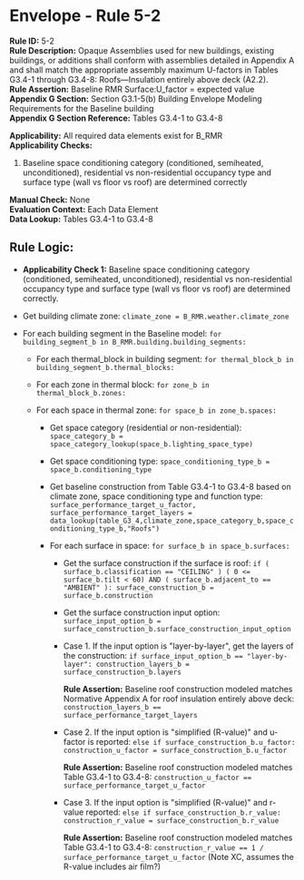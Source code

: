 
# Envelope - Rule 5-2  

**Rule ID:** 5-2  
**Rule Description:** Opaque Assemblies used for new buildings, existing buildings, or additions shall conform with assemblies detailed in Appendix A and shall match the appropriate assembly maximum U-factors in Tables G3.4-1 through G3.4-8: Roofs—Insulation entirely above deck (A2.2).  
**Rule Assertion:** Baseline RMR Surface:U_factor = expected value  
**Appendix G Section:** Section G3.1-5(b) Building Envelope Modeling Requirements for the Baseline building  
**Appendix G Section Reference:** Tables G3.4-1 to G3.4-8  

**Applicability:** All required data elements exist for B_RMR  
**Applicability Checks:**  

  1. Baseline space conditioning category (conditioned, semiheated, unconditioned), residential vs non-residential occupancy type and surface type (wall vs floor vs roof) are determined correctly  

**Manual Check:** None  
**Evaluation Context:** Each Data Element  
**Data Lookup:** Tables G3.4-1 to G3.4-8  

## Rule Logic:  

- **Applicability Check 1:** Baseline space conditioning category (conditioned, semiheated, unconditioned), residential vs non-residential occupancy type and surface type (wall vs floor vs roof) are determined correctly.  

- Get building climate zone: ```climate_zone = B_RMR.weather.climate_zone```  

- For each building segment in the Baseline model: ```for building_segment_b in B_RMR.building.building_segments:```  

  - For each thermal_block in building segment: ```for thermal_block_b in building_segment_b.thermal_blocks:```  

  - For each zone in thermal block: ```for zone_b in thermal_block_b.zones:```  

  - For each space in thermal zone: ```for space_b in zone_b.spaces:```  

    - Get space category (residential or non-residential): ```space_category_b = space_category_lookup(space_b.lighting_space_type)```  

    - Get space conditioning type: ```space_conditioning_type_b = space_b.conditioning_type```  

    - Get baseline construction from Table G3.4-1 to G3.4-8 based on climate zone, space conditioning type and function type: ```surface_performance_target_u_factor, surface_performance_target_layers = data_lookup(table_G3_4,climate_zone,space_category_b,space_conditioning_type_b,"Roofs")```  

    - For each surface in space: ```for surface_b in space_b.surfaces:```  

      - Get the surface construction if the surface is roof: ```if ( surface_b.classification == "CEILING" ) ( 0 <= surface_b.tilt < 60) AND ( surface_b.adjacent_to == "AMBIENT" ): surface_construction_b = surface_b.construction```  

      - Get the surface construction input option: ```surface_input_option_b = surface_construction_b.surface_construction_input_option```  

      - Case 1. If the input option is "layer-by-layer", get the layers of the construction: ```if surface_input_option_b == "layer-by-layer": construction_layers_b = surface_construction_b.layers```  

        **Rule Assertion:** Baseline roof construction modeled matches Normative Appendix A for roof insulation entirely above deck: ```construction_layers_b == surface_performance_target_layers```  

      - Case 2. If the input option is "simplified (R-value)" and u-factor is reported: ```else if surface_construction_b.u_factor: construction_u_factor = surface_construction_b.u_factor```  

        **Rule Assertion:** Baseline roof construction modeled matches Table G3.4-1 to G3.4-8: ```construction_u_factor == surface_performance_target_u_factor```  

      - Case 3. If the input option is "simplified (R-value)" and r-value reported: ```else if surface_construction_b.r_value: construction_r_value = surface_construction_b.r_value```  

        **Rule Assertion:** Baseline roof construction modeled matches Table G3.4-1 to G3.4-8: ```construction_r_value == 1 / surface_performance_target_u_factor```  (Note XC, assumes the R-value includes air film?)
